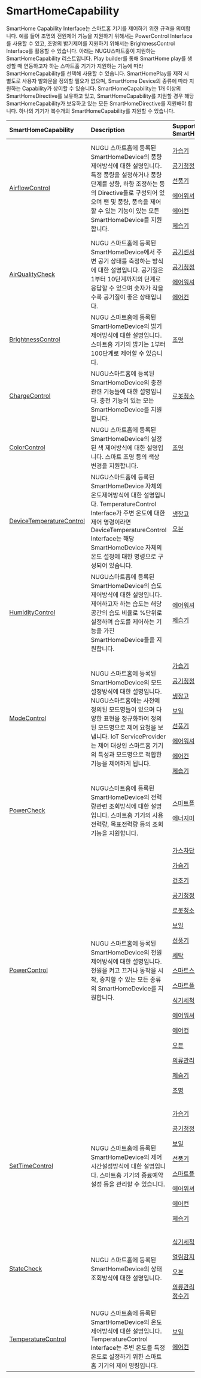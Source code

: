 # SmartHomeCapability

SmartHome Capability Interface는 스마트홈 기기를 제어하기 위한 규격을 의미합니다. 예를 들어 조명의 전원제어 기능을 지원하기 위해서는 PowerControl Interface를 사용할 수 있고, 조명의 밝기제어를 지원하기 위해서는 BrightnessControl Interface를 활용할 수 있습니다. 아래는 NUGU스마트홈이 지원하는 SmartHomeCapability 리스트입니다. Play builder를 통해 SmartHome play를 생성할 때 연동하고자 하는 스마트홈 기기가 지원하는 기능에 따라 SmartHomeCapability를 선택해 사용할 수 있습니다. SmartHomePlay를 제작 시 별도로 사용자 발화문을 정의할 필요가 없으며, SmartHome Device의 종류에 따라 지원하는 Capability가 상이할 수 있습니다. SmartHomeCapability는 1개 이상의 SmartHomeDirective를 보유하고 있고, SmartHomeCapability를 지원할 경우 해당 SmartHomeCapability가 보유하고 있는 모든 SmartHomeDirective를 지원해야 합니다. 하나의 기기가 복수개의 SmartHomeCapability를 지원할 수 있습니다.

<table>
  <thead>
    <tr>
      <th style="text-align:left">SmartHomeCapability</th>
      <th style="text-align:left">Description</th>
      <th style="text-align:left">Supported SmartHomeDevice</th>
    </tr>
  </thead>
  <tbody>
    <tr>
      <td style="text-align:left"><a href="airflowcontrol-interface.md"> AirflowControl</a>
      </td>
      <td style="text-align:left">NUGU &#xC2A4;&#xB9C8;&#xD2B8;&#xD648;&#xC5D0; &#xB4F1;&#xB85D;&#xB41C;
        SmartHomeDevice&#xC758; &#xD48D;&#xB7C9;&#xC81C;&#xC5B4;&#xBC29;&#xC2DD;&#xC5D0;
        &#xB300;&#xD55C; &#xC124;&#xBA85;&#xC785;&#xB2C8;&#xB2E4;. &#xD2B9;&#xC815;
        &#xD48D;&#xB7C9;&#xC744; &#xC124;&#xC815;&#xD558;&#xAC70;&#xB098; &#xD48D;&#xB7C9;
        &#xB2E8;&#xACC4;&#xB97C; &#xC0C1;&#xD5A5;, &#xD558;&#xD5A5; &#xC870;&#xC815;&#xD558;&#xB294;
        &#xB4F1;&#xC758; Directive&#xB4E4;&#xB85C; &#xAD6C;&#xC131;&#xB418;&#xC5B4;
        &#xC788;&#xC73C;&#xBA70; &#xD32C; &#xBC0F; &#xD48D;&#xB7C9;, &#xD48D;&#xC18D;&#xC744;
        &#xC81C;&#xC5B4;&#xD560; &#xC218; &#xC788;&#xB294; &#xAE30;&#xB2A5;&#xC774;
        &#xC788;&#xB294; &#xBAA8;&#xB4E0; SmartHomeDevice&#xB97C; &#xC9C0;&#xC6D0;&#xD569;&#xB2C8;&#xB2E4;.</td>
      <td
      style="text-align:left">
        <p><a href="../smarthomedevicetype/undefined-21.md">&#xAC00;&#xC2B5;&#xAE30;</a>
        </p>
        <p><a href="../smarthomedevicetype/undefined-18.md">&#xACF5;&#xAE30;&#xCCAD;&#xC815;&#xAE30;</a>
        </p>
        <p><a href="../smarthomedevicetype/undefined-14.md">&#xC120;&#xD48D;&#xAE30;</a>
        </p>
        <p><a href="../smarthomedevicetype/undefined-8.md">&#xC5D0;&#xC5B4;&#xC6CC;&#xC154;</a>
        </p>
        <p><a href="../smarthomedevicetype/undefined-7.md">&#xC5D0;&#xC5B4;&#xCEE8;</a>
        </p>
        <p><a href="../smarthomedevicetype/undefined-2.md">&#xC81C;&#xC2B5;&#xAE30;</a>
        </p>
        </td>
    </tr>
    <tr>
      <td style="text-align:left"> <a href="airqualitycheck-interface.md">AirQualityCheck</a>
      </td>
      <td style="text-align:left">NUGU &#xC2A4;&#xB9C8;&#xD2B8;&#xD648;&#xC5D0; &#xB4F1;&#xB85D;&#xB41C;
        SmartHomeDevice&#xC5D0;&#xC11C; &#xC8FC;&#xBCC0; &#xACF5;&#xAE30; &#xC0C1;&#xD0DC;&#xB97C;
        &#xCE21;&#xC815;&#xD558;&#xB294; &#xBC29;&#xC2DD;&#xC5D0; &#xB300;&#xD55C;
        &#xC124;&#xBA85;&#xC785;&#xB2C8;&#xB2E4;. &#xACF5;&#xAE30;&#xC9C8;&#xC740;
        1&#xBD80;&#xD130; 10&#xB2E8;&#xACC4;&#xAE4C;&#xC9C0;&#xC758; &#xB2E8;&#xACC4;&#xB85C;
        &#xC751;&#xB2F5;&#xD560; &#xC218; &#xC788;&#xC73C;&#xBA70; &#xC22B;&#xC790;&#xAC00;
        &#xC791;&#xC744;&#xC218;&#xB85D; &#xACF5;&#xAE30;&#xC9C8;&#xC774; &#xC88B;&#xC740;
        &#xC0C1;&#xD0DC;&#xC785;&#xB2C8;&#xB2E4;.</td>
      <td style="text-align:left">
        <p><a href="../smarthomedevicetype/undefined-19.md">&#xACF5;&#xAE30;&#xC13C;&#xC11C;</a>
        </p>
        <p><a href="../smarthomedevicetype/undefined-18.md">&#xACF5;&#xAE30;&#xCCAD;&#xC815;&#xAE30;</a>
        </p>
        <p><a href="../smarthomedevicetype/undefined-8.md">&#xC5D0;&#xC5B4;&#xC6CC;&#xC154;</a>
        </p>
        <p><a href="../smarthomedevicetype/undefined-7.md">&#xC5D0;&#xC5B4;&#xCEE8;</a>
        </p>
      </td>
    </tr>
    <tr>
      <td style="text-align:left"> <a href="brightnesscontrol-interface.md">BrightnessControl</a>
      </td>
      <td style="text-align:left">NUGU &#xC2A4;&#xB9C8;&#xD2B8;&#xD648;&#xC5D0; &#xB4F1;&#xB85D;&#xB41C;
        SmartHomeDevice&#xC758; &#xBC1D;&#xAE30;&#xC81C;&#xC5B4;&#xBC29;&#xC2DD;&#xC5D0;
        &#xB300;&#xD55C; &#xC124;&#xBA85;&#xC785;&#xB2C8;&#xB2E4;. &#xC2A4;&#xB9C8;&#xD2B8;&#xD648;
        &#xAE30;&#xAE30;&#xC758; &#xBC1D;&#xAE30;&#xB294; 1&#xBD80;&#xD130; 100&#xB2E8;&#xACC4;&#xB85C;
        &#xC81C;&#xC5B4;&#xD560; &#xC218; &#xC788;&#xC2B5;&#xB2C8;&#xB2E4;.</td>
      <td
      style="text-align:left"><a href="../smarthomedevicetype/undefined-1.md">&#xC870;&#xBA85;</a>
        </td>
    </tr>
    <tr>
      <td style="text-align:left"> <a href="chargecontrol-interface.md">ChargeControl</a>
      </td>
      <td style="text-align:left">NUGU&#xC2A4;&#xB9C8;&#xD2B8;&#xD648;&#xC5D0; &#xB4F1;&#xB85D;&#xB41C;
        SmartHomeDevice&#xC758; &#xCDA9;&#xC804;&#xAD00;&#xB828; &#xAE30;&#xB2A5;&#xB4E4;&#xC5D0;
        &#xB300;&#xD55C; &#xC124;&#xBA85;&#xC785;&#xB2C8;&#xB2E4;. &#xCDA9;&#xC804;
        &#xAE30;&#xB2A5;&#xC774; &#xC788;&#xB294; &#xBAA8;&#xB4E0; SmartHomeDevice&#xB97C;
        &#xC9C0;&#xC6D0;&#xD569;&#xB2C8;&#xB2E4;.</td>
      <td style="text-align:left"><a href="../smarthomedevicetype/undefined-16.md">&#xB85C;&#xBD07;&#xCCAD;&#xC18C;</a>
      </td>
    </tr>
    <tr>
      <td style="text-align:left"> <a href="colorcontrol-interface.md">ColorControl</a>
      </td>
      <td style="text-align:left">NUGU &#xC2A4;&#xB9C8;&#xD2B8;&#xD648;&#xC5D0; &#xB4F1;&#xB85D;&#xB41C;
        SmartHomeDevice&#xC758; &#xC124;&#xC815;&#xB41C; &#xC0C9; &#xC81C;&#xC5B4;&#xBC29;&#xC2DD;&#xC5D0;
        &#xB300;&#xD55C; &#xC124;&#xBA85;&#xC785;&#xB2C8;&#xB2E4;. &#xC2A4;&#xB9C8;&#xD2B8;
        &#xC870;&#xBA85; &#xB4F1;&#xC758; &#xC0C9;&#xC0C1; &#xBCC0;&#xACBD;&#xC744;
        &#xC9C0;&#xC6D0;&#xD569;&#xB2C8;&#xB2E4;.</td>
      <td style="text-align:left"><a href="../smarthomedevicetype/undefined-1.md">&#xC870;&#xBA85;</a>
      </td>
    </tr>
    <tr>
      <td style="text-align:left"> <a href="devicetemperaturecontrol-interface.md">DeviceTemperatureControl</a>
      </td>
      <td style="text-align:left">NUGU&#xC2A4;&#xB9C8;&#xD2B8;&#xD648;&#xC5D0; &#xB4F1;&#xB85D;&#xB41C;
        SmartHomeDevice &#xC790;&#xCCB4;&#xC758; &#xC628;&#xB3C4;&#xC81C;&#xC5B4;&#xBC29;&#xC2DD;&#xC5D0;
        &#xB300;&#xD55C; &#xC124;&#xBA85;&#xC785;&#xB2C8;&#xB2E4;. TemperatureControl
        Interface&#xAC00; &#xC8FC;&#xBCC0; &#xC628;&#xB3C4;&#xC5D0; &#xB300;&#xD55C;
        &#xC81C;&#xC5B4; &#xBA85;&#xB839;&#xC774;&#xB77C;&#xBA74; DeviceTemperatureControl
        Interface&#xB294; &#xD574;&#xB2F9; SmartHomeDevice &#xC790;&#xCCB4;&#xC758;
        &#xC628;&#xB3C4; &#xC124;&#xC815;&#xC5D0; &#xB300;&#xD55C; &#xBA85;&#xB839;&#xC73C;&#xB85C;
        &#xAD6C;&#xC131;&#xB418;&#xC5B4; &#xC788;&#xC2B5;&#xB2C8;&#xB2E4;.</td>
      <td
      style="text-align:left">
        <p><a href="../smarthomedevicetype/undefined-17.md">&#xB0C9;&#xC7A5;&#xACE0;</a>
        </p>
        <p><a href="../smarthomedevicetype/undefined-5.md">&#xC624;&#xBE10;</a>
        </p>
        </td>
    </tr>
    <tr>
      <td style="text-align:left"> <a href="humiditycontrol-interface.md">HumidityControl</a>
      </td>
      <td style="text-align:left">NUGU&#xC2A4;&#xB9C8;&#xD2B8;&#xD648;&#xC5D0; &#xB4F1;&#xB85D;&#xB41C;
        SmartHomeDevice&#xC758; &#xC2B5;&#xB3C4;&#xC81C;&#xC5B4;&#xBC29;&#xC2DD;&#xC5D0;
        &#xB300;&#xD55C; &#xC124;&#xBA85;&#xC785;&#xB2C8;&#xB2E4;. &#xC81C;&#xC5B4;&#xD558;&#xACE0;&#xC790;
        &#xD558;&#xB294; &#xC2B5;&#xB3C4;&#xB294; &#xD574;&#xB2F9; &#xACF5;&#xAC04;&#xC758;
        &#xC2B5;&#xB3C4; &#xBE44;&#xC728;&#xB85C; %&#xB2E8;&#xC704;&#xB85C; &#xC124;&#xC815;&#xD558;&#xBA70;
        &#xC2B5;&#xB3C4;&#xB97C; &#xC81C;&#xC5B4;&#xD558;&#xB294; &#xAE30;&#xB2A5;&#xC744;
        &#xAC00;&#xC9C4; SmartHomeDevice&#xB4E4;&#xC744; &#xC9C0;&#xC6D0;&#xD569;&#xB2C8;&#xB2E4;.</td>
      <td
      style="text-align:left">
        <p><a href="../smarthomedevicetype/undefined-8.md">&#xC5D0;&#xC5B4;&#xC6CC;&#xC154;</a>
        </p>
        <p><a href="../smarthomedevicetype/undefined-2.md">&#xC81C;&#xC2B5;&#xAE30;</a>
        </p>
        </td>
    </tr>
    <tr>
      <td style="text-align:left"> <a href="modecontrol-interface.md">ModeControl</a>
      </td>
      <td style="text-align:left">NUGU &#xC2A4;&#xB9C8;&#xD2B8;&#xD648;&#xC5D0; &#xB4F1;&#xB85D;&#xB41C;
        SmartHomeDevice&#xC758; &#xBAA8;&#xB4DC;&#xC124;&#xC815;&#xBC29;&#xC2DD;&#xC5D0;
        &#xB300;&#xD55C; &#xC124;&#xBA85;&#xC785;&#xB2C8;&#xB2E4;. NUGU&#xC2A4;&#xB9C8;&#xD2B8;&#xD648;&#xC5D0;&#xB294;
        &#xC0AC;&#xC804;&#xC5D0; &#xC815;&#xC758;&#xB41C; &#xBAA8;&#xB4DC;&#xBA85;&#xB4E4;&#xC774;
        &#xC788;&#xC73C;&#xBA70; &#xB2E4;&#xC591;&#xD55C; &#xD45C;&#xD604;&#xC744;
        &#xC815;&#xADDC;&#xD654;&#xD558;&#xC5EC; &#xC815;&#xC758;&#xB41C; &#xBAA8;&#xB4DC;&#xBA85;&#xC73C;&#xB85C;
        &#xC81C;&#xC5B4; &#xC694;&#xCCAD;&#xC744; &#xBCF4;&#xB0C5;&#xB2C8;&#xB2E4;.
        IoT ServiceProvider&#xB294; &#xC81C;&#xC5B4; &#xB300;&#xC0C1;&#xC778; &#xC2A4;&#xB9C8;&#xD2B8;&#xD648;
        &#xAE30;&#xAE30;&#xC758; &#xD2B9;&#xC131;&#xACFC; &#xBAA8;&#xB4DC;&#xBA85;&#xC73C;&#xB85C;
        &#xC801;&#xD569;&#xD55C; &#xAE30;&#xB2A5;&#xC744; &#xC81C;&#xC5B4;&#xD558;&#xAC8C;
        &#xB429;&#xB2C8;&#xB2E4;.</td>
      <td style="text-align:left">
        <p><a href="../smarthomedevicetype/undefined-21.md">&#xAC00;&#xC2B5;&#xAE30;</a>
        </p>
        <p><a href="../smarthomedevicetype/undefined-18.md">&#xACF5;&#xAE30;&#xCCAD;&#xC815;&#xAE30;</a>
        </p>
        <p><a href="../smarthomedevicetype/undefined-17.md">&#xB0C9;&#xC7A5;&#xACE0;</a>
        </p>
        <p><a href="../smarthomedevicetype/undefined-15.md">&#xBCF4;&#xC77C;</a>
        </p>
        <p><a href="../smarthomedevicetype/undefined-14.md">&#xC120;&#xD48D;&#xAE30;</a>
        </p>
        <p><a href="../smarthomedevicetype/undefined-8.md">&#xC5D0;&#xC5B4;&#xC6CC;&#xC154;</a>
        </p>
        <p><a href="../smarthomedevicetype/undefined-7.md">&#xC5D0;&#xC5B4;&#xCEE8;</a>
        </p>
        <p><a href="../smarthomedevicetype/undefined-2.md">&#xC81C;&#xC2B5;&#xAE30;</a>
        </p>
      </td>
    </tr>
    <tr>
      <td style="text-align:left"> <a href="powercheck-interface.md">PowerCheck</a>
      </td>
      <td style="text-align:left">NUGU&#xC2A4;&#xB9C8;&#xD2B8;&#xD648;&#xC5D0; &#xB4F1;&#xB85D;&#xB41C;
        SmartHomeDevice&#xC758; &#xC804;&#xB825;&#xB7C9;&#xAD00;&#xB828; &#xC870;&#xD68C;&#xBC29;&#xC2DD;&#xC5D0;
        &#xB300;&#xD55C; &#xC124;&#xBA85;&#xC785;&#xB2C8;&#xB2E4;. &#xC2A4;&#xB9C8;&#xD2B8;&#xD648;
        &#xAE30;&#xAE30;&#xC758; &#xC0AC;&#xC6A9;&#xC804;&#xB825;&#xB7C9;, &#xBAA9;&#xD45C;&#xC804;&#xB825;&#xB7C9;
        &#xB4F1;&#xC758; &#xC870;&#xD68C; &#xAE30;&#xB2A5;&#xC744; &#xC9C0;&#xC6D0;&#xD569;&#xB2C8;&#xB2E4;.</td>
      <td
      style="text-align:left">
        <p><a href="../smarthomedevicetype/undefined-11.md">&#xC2A4;&#xB9C8;&#xD2B8;&#xD50C;&#xB7EC;</a>
        </p>
        <p><a href="../smarthomedevicetype/undefined-9.md">&#xC5D0;&#xB108;&#xC9C0;&#xBBF8;&#xD130;</a>
        </p>
        </td>
    </tr>
    <tr>
      <td style="text-align:left"> <a href="powercontrol-interface.md">PowerControl</a>
      </td>
      <td style="text-align:left">NUGU &#xC2A4;&#xB9C8;&#xD2B8;&#xD648;&#xC5D0; &#xB4F1;&#xB85D;&#xB41C;
        SmartHomeDevice&#xC758; &#xC804;&#xC6D0;&#xC81C;&#xC5B4;&#xBC29;&#xC2DD;&#xC5D0;
        &#xB300;&#xD55C; &#xC124;&#xBA85;&#xC785;&#xB2C8;&#xB2E4;. &#xC804;&#xC6D0;&#xC744;
        &#xCF1C;&#xACE0; &#xB044;&#xAC70;&#xB098; &#xB3D9;&#xC791;&#xC744; &#xC2DC;&#xC791;,
        &#xC911;&#xC9C0;&#xD560; &#xC218; &#xC788;&#xB294; &#xBAA8;&#xB4E0; &#xC885;&#xB958;&#xC758;
        SmartHomeDevice&#xB97C; &#xC9C0;&#xC6D0;&#xD569;&#xB2C8;&#xB2E4;.</td>
      <td
      style="text-align:left">
        <p><a href="../smarthomedevicetype/undefined.md">&#xAC00;&#xC2A4;&#xCC28;&#xB2E8;&#xAE30;</a>
        </p>
        <p><a href="../smarthomedevicetype/undefined-21.md">&#xAC00;&#xC2B5;&#xAE30;</a>
        </p>
        <p><a href="../smarthomedevicetype/undefined-20.md">&#xAC74;&#xC870;&#xAE30;</a>
        </p>
        <p><a href="../smarthomedevicetype/undefined-18.md">&#xACF5;&#xAE30;&#xCCAD;&#xC815;&#xAE30;</a>
        </p>
        <p><a href="../smarthomedevicetype/undefined-16.md">&#xB85C;&#xBD07;&#xCCAD;&#xC18C;</a>
        </p>
        <p><a href="../smarthomedevicetype/undefined-15.md">&#xBCF4;&#xC77C;</a>
        </p>
        <p><a href="../smarthomedevicetype/undefined-14.md">&#xC120;&#xD48D;&#xAE30;</a>
        </p>
        <p><a href="../smarthomedevicetype/undefined-13.md">&#xC138;&#xD0C1;</a>
        </p>
        <p><a href="../smarthomedevicetype/undefined-12.md">&#xC2A4;&#xB9C8;&#xD2B8;&#xC2A4;&#xC704;</a>
        </p>
        <p><a href="../smarthomedevicetype/undefined-11.md">&#xC2A4;&#xB9C8;&#xD2B8;&#xD50C;&#xB7EC;</a>
        </p>
        <p><a href="../smarthomedevicetype/undefined-10.md">&#xC2DD;&#xAE30;&#xC138;&#xCC99;&#xAE30;</a>
        </p>
        <p><a href="../smarthomedevicetype/undefined-8.md">&#xC5D0;&#xC5B4;&#xC6CC;&#xC154;</a>
        </p>
        <p><a href="../smarthomedevicetype/undefined-7.md">&#xC5D0;&#xC5B4;&#xCEE8;</a>
        </p>
        <p><a href="../smarthomedevicetype/undefined-5.md">&#xC624;&#xBE10;</a>
        </p>
        <p><a href="../smarthomedevicetype/undefined-4.md">&#xC758;&#xB958;&#xAD00;&#xB9AC;</a>
        </p>
        <p><a href="../smarthomedevicetype/undefined-2.md">&#xC81C;&#xC2B5;&#xAE30;</a>
        </p>
        <p><a href="../smarthomedevicetype/undefined-1.md">&#xC870;&#xBA85;</a>
        </p>
        </td>
    </tr>
    <tr>
      <td style="text-align:left"> <a href="settimecontrol-interface.md">SetTimeControl</a>
      </td>
      <td style="text-align:left">NUGU &#xC2A4;&#xB9C8;&#xD2B8;&#xD648;&#xC5D0; &#xB4F1;&#xB85D;&#xB41C;
        SmartHomeDevice&#xC758; &#xC81C;&#xC5B4;&#xC2DC;&#xAC04;&#xC124;&#xC815;&#xBC29;&#xC2DD;&#xC5D0;
        &#xB300;&#xD55C; &#xC124;&#xBA85;&#xC785;&#xB2C8;&#xB2E4;. &#xC2A4;&#xB9C8;&#xD2B8;&#xD648;
        &#xAE30;&#xAE30;&#xC758; &#xC885;&#xB8CC;&#xC608;&#xC57D;&#xC124;&#xC815;
        &#xB4F1;&#xC744; &#xAD00;&#xB9AC;&#xD560; &#xC218; &#xC788;&#xC2B5;&#xB2C8;&#xB2E4;.</td>
      <td
      style="text-align:left">
        <p><a href="../smarthomedevicetype/undefined-21.md">&#xAC00;&#xC2B5;&#xAE30;</a>
        </p>
        <p><a href="../smarthomedevicetype/undefined-18.md">&#xACF5;&#xAE30;&#xCCAD;&#xC815;&#xAE30;</a>
        </p>
        <p><a href="../smarthomedevicetype/undefined-15.md">&#xBCF4;&#xC77C;</a>
        </p>
        <p><a href="../smarthomedevicetype/undefined-14.md">&#xC120;&#xD48D;&#xAE30;</a>
        </p>
        <p><a href="../smarthomedevicetype/undefined-11.md">&#xC2A4;&#xB9C8;&#xD2B8;&#xD50C;&#xB7EC;</a>
        </p>
        <p><a href="../smarthomedevicetype/undefined-8.md">&#xC5D0;&#xC5B4;&#xC6CC;&#xC154;</a>
        </p>
        <p><a href="../smarthomedevicetype/undefined-7.md">&#xC5D0;&#xC5B4;&#xCEE8;</a>
        </p>
        <p><a href="../smarthomedevicetype/undefined-2.md">&#xC81C;&#xC2B5;&#xAE30;</a>
        </p>
        </td>
    </tr>
    <tr>
      <td style="text-align:left"> <a href="statecheck-interface.md">StateCheck</a>
      </td>
      <td style="text-align:left">NUGU &#xC2A4;&#xB9C8;&#xD2B8;&#xD648;&#xC5D0; &#xB4F1;&#xB85D;&#xB41C;
        SmartHomeDevice&#xC758; &#xC0C1;&#xD0DC;&#xC870;&#xD68C;&#xBC29;&#xC2DD;&#xC5D0;
        &#xB300;&#xD55C; &#xC124;&#xBA85;&#xC785;&#xB2C8;&#xB2E4;.</td>
      <td style="text-align:left">
        <p><a href="../smarthomedevicetype/undefined-10.md">&#xC2DD;&#xAE30;&#xC138;&#xCC99;&#xAE30;</a>
        </p>
        <p><a href="../smarthomedevicetype/undefined-6.md">&#xC5F4;&#xB9BC;&#xAC10;&#xC9C0;&#xC13C;</a>
        </p>
        <p><a href="../smarthomedevicetype/undefined-5.md">&#xC624;&#xBE10;</a>
        </p>
        <p><a href="../smarthomedevicetype/undefined-4.md">&#xC758;&#xB958;&#xAD00;&#xB9AC;<br /></a>
          <a
          href="../smarthomedevicetype/undefined-3.md">&#xC815;&#xC218;&#xAE30;</a>
        </p>
      </td>
    </tr>
    <tr>
      <td style="text-align:left"> <a href="temperaturecontrol-interface.md">TemperatureControl</a>
      </td>
      <td style="text-align:left">NUGU &#xC2A4;&#xB9C8;&#xD2B8;&#xD648;&#xC5D0; &#xB4F1;&#xB85D;&#xB41C;
        SmartHomeDevice&#xC758; &#xC628;&#xB3C4;&#xC81C;&#xC5B4;&#xBC29;&#xC2DD;&#xC5D0;
        &#xB300;&#xD55C; &#xC124;&#xBA85;&#xC785;&#xB2C8;&#xB2E4;. TemperatureControl
        Interface&#xB294; &#xC8FC;&#xBCC0; &#xC628;&#xB3C4;&#xB97C; &#xD2B9;&#xC815;
        &#xC628;&#xB3C4;&#xB85C; &#xC124;&#xC815;&#xD558;&#xAE30; &#xC704;&#xD55C;
        &#xC2A4;&#xB9C8;&#xD2B8;&#xD648; &#xAE30;&#xAE30;&#xC758; &#xC81C;&#xC5B4;
        &#xBA85;&#xB839;&#xC785;&#xB2C8;&#xB2E4;.</td>
      <td style="text-align:left">
        <p><a href="../smarthomedevicetype/undefined-15.md">&#xBCF4;&#xC77C;</a>
        </p>
        <p><a href="../smarthomedevicetype/undefined-7.md">&#xC5D0;&#xC5B4;&#xCEE8;</a>
        </p>
      </td>
    </tr>
  </tbody>
</table>

